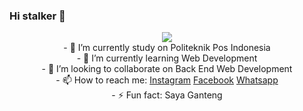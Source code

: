 ### Hi stalker 👋

<!-- **mraihanna/mraihanna** is a ✨ _special_ ✨ repository because its `README.md` (this file) appears on your GitHub profile. -->

<!-- Here are some ideas to get you started: -->
<center>
<img src="https://cdn.discordapp.com/attachments/780423169328152610/928051434405122068/ssstiktok_1639065754.gif"> <br>
- 🔭 I’m currently study on Politeknik Pos Indonesia <br>
- 🌱 I’m currently learning Web Development <br> 
- 👯 I’m looking to collaborate on Back End Web Development <br>
- 📫 How to reach me: <a href="https://www.instagram.com/mraihanna1278.cs/">Instagram</a> <a href="https://www.facebook.com/raihan.nurazmii">Facebook</a> <a href="https://api.whatsapp.com/send?phone=6289504824037&text=Hai%20Azumi%2C%20I%20know%20your%20phone%20on%20Github">Whatsapp</a> <br>
- ⚡ Fun fact: Saya Ganteng <br>
</center>
